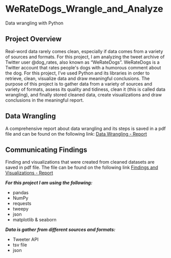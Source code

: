 # WeRateDogs_Wrangle_and_Analyze
Data wrangling with Python

## Project Overview
Real-word data rarely comes clean, especially if data comes from a variety of sources and formats. For this project, I am analyzing the tweet archive of Twitter user @dog_rates, also known as “WeRateDogs”. WeRateDogs is a Twitter account that rates people's dogs with a humorous comment about the dog. For this project, I’ve used Python and its libraries in order to retrieve, clean, visualize data and draw meaningful conclusions. The purpose of this project is to gather data from a variety of sources and variety of formats, assess its quality and tidiness, clean it (this is called data wrangling), and finally stored cleaned data, create visualizations and draw conclusions in the meaningful report.

## Data Wrangling

A comprehensive report about data wrangling and its steps is saved in a pdf file and can be found on the following link: [Data Wrangling - Report](wrangle_report.pdf)

## Communicating Findings

Finding and visualizations that were created from cleaned datasets are saved in pdf file. The file can be found on the following link [Findings and Visualizations - Report](act_report.pdf)

***For this project I am using the following:***

- pandas
- NumPy
- requests
- tweepy
- json
- matplotlib & seaborn

***Data is gather from different sources and formats:***

- Tweeter API
- tsv file
- json
